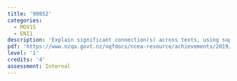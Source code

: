 ```yaml
---
title: '90852'
categories:
  - MOV1S
  - ENI1
description: 'Explain significant connection(s) across texts, using supporting evidence'
pdf: 'https://www.nzqa.govt.nz/nqfdocs/ncea-resource/achievements/2019/as90852.pdf'
level: '1'
credits: '4'
assessment: Internal
---
```


